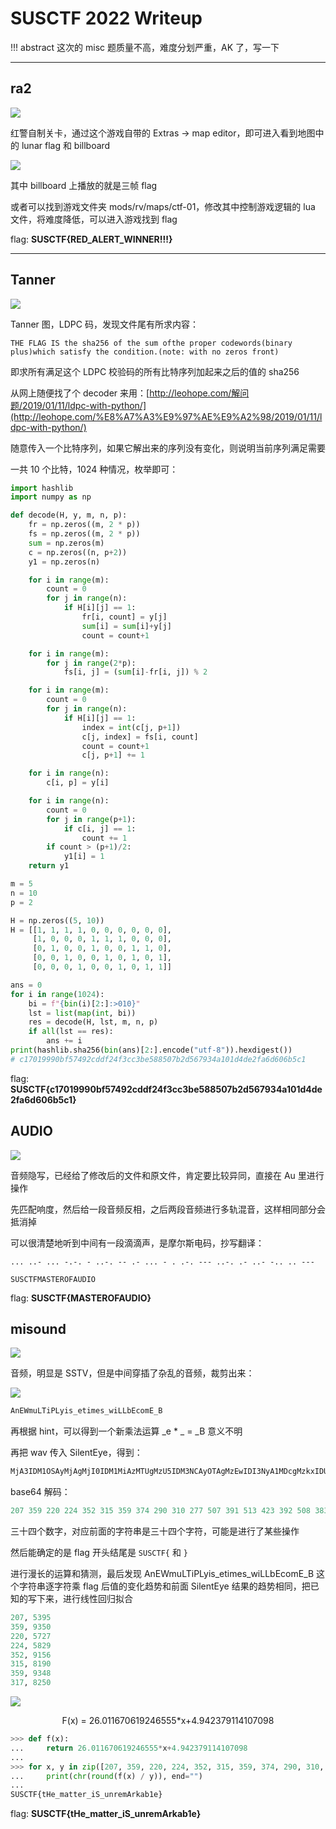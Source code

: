 # SUSCTF 2022 Writeup

!!! abstract
    这次的 misc 题质量不高，难度分划严重，AK 了，写一下

---

## ra2
![](https://img.shields.io/badge/-MISC-informational?style=flat-square)

红警自制关卡，通过这个游戏自带的 Extras → map editor，即可进入看到地图中的 lunar flag 和 billboard

![](/assets/images/writeups/susctf2022/Untitled.png)

其中 billboard 上播放的就是三帧 flag

或者可以找到游戏文件夹 mods/rv/maps/ctf-01，修改其中控制游戏逻辑的 lua 文件，将难度降低，可以进入游戏找到 flag

flag: **SUSCTF{RED_ALERT_WINNER!!!}**

---

## Tanner
![](https://img.shields.io/badge/-MISC-informational?style=flat-square)

Tanner 图，LDPC 码，发现文件尾有所求内容：

```
THE FLAG IS the sha256 of the sum ofthe proper codewords(binary plus)which satisfy the condition.(note: with no zeros front)
```

即求所有满足这个 LDPC 校验码的所有比特序列加起来之后的值的 sha256

从网上随便找了个 decoder 来用：[http://leohope.com/解问题/2019/01/11/ldpc-with-python/](http://leohope.com/%E8%A7%A3%E9%97%AE%E9%A2%98/2019/01/11/ldpc-with-python/)

随意传入一个比特序列，如果它解出来的序列没有变化，则说明当前序列满足需要

一共 10 个比特，1024 种情况，枚举即可：

```python
import hashlib
import numpy as np

def decode(H, y, m, n, p):
    fr = np.zeros((m, 2 * p))
    fs = np.zeros((m, 2 * p))
    sum = np.zeros(m)
    c = np.zeros((n, p+2))
    y1 = np.zeros(n)

    for i in range(m):
        count = 0
        for j in range(n):
            if H[i][j] == 1:
                fr[i, count] = y[j]
                sum[i] = sum[i]+y[j]
                count = count+1

    for i in range(m):
        for j in range(2*p):
            fs[i, j] = (sum[i]-fr[i, j]) % 2

    for i in range(m):
        count = 0
        for j in range(n):
            if H[i][j] == 1:
                index = int(c[j, p+1])
                c[j, index] = fs[i, count]
                count = count+1
                c[j, p+1] += 1

    for i in range(n):
        c[i, p] = y[i]

    for i in range(n):
        count = 0
        for j in range(p+1):
            if c[i, j] == 1:
                count += 1
        if count > (p+1)/2:
            y1[i] = 1
    return y1

m = 5
n = 10
p = 2

H = np.zeros((5, 10))
H = [[1, 1, 1, 1, 0, 0, 0, 0, 0, 0],
     [1, 0, 0, 0, 1, 1, 1, 0, 0, 0],
     [0, 1, 0, 0, 1, 0, 0, 1, 1, 0],
     [0, 0, 1, 0, 0, 1, 0, 1, 0, 1],
     [0, 0, 0, 1, 0, 0, 1, 0, 1, 1]]

ans = 0
for i in range(1024):
    bi = f"{bin(i)[2:]:>010}"
    lst = list(map(int, bi))
    res = decode(H, lst, m, n, p)
    if all(lst == res):
        ans += i
print(hashlib.sha256(bin(ans)[2:].encode("utf-8")).hexdigest())
# c17019990bf57492cddf24f3cc3be588507b2d567934a101d4de2fa6d606b5c1
```

flag: **SUSCTF{c17019990bf57492cddf24f3cc3be588507b2d567934a101d4de2fa6d606b5c1}**

## AUDIO
![](https://img.shields.io/badge/-MISC-informational?style=flat-square)

音频隐写，已经给了修改后的文件和原文件，肯定要比较异同，直接在 Au 里进行操作

先匹配响度，然后给一段音频反相，之后两段音频进行多轨混音，这样相同部分会抵消掉

可以很清楚地听到中间有一段滴滴声，是摩尔斯电码，抄写翻译：
```
... ..- ... -.-. - ..-. -- .- ... - . .-. --- ..-. .- ..- -.. .. ---
```

`SUSCTFMASTEROFAUDIO`

flag: **SUSCTF{MASTEROFAUDIO}**

## misound
![](https://img.shields.io/badge/-MISC-informational?style=flat-square)

音频，明显是 SSTV，但是中间穿插了杂乱的音频，裁剪出来：

![](/assets/images/writeups/susctf2022/Untitled%202.png)

```python
AnEWmuLTiPLyis_etimes_wiLLbEcomE_B
```

再根据 hint，可以得到一个新乘法运算 _e * _ = _B 意义不明

再把 wav 传入 SilentEye，得到：

```python
MjA3IDM1OSAyMjAgMjI0IDM1MiAzMTUgMzU5IDM3NCAyOTAgMzEwIDI3NyA1MDcgMzkxIDUxMyA0MjMgMzkyIDUwOCAzODMgNDQwIDMyMiA0MjAgNDI3IDUwMyA0NjAgMjk1IDMxOCAyNDUgMzAyIDQwNyA0MTQgNDEwIDEzMCAzNjkgMzE3
```

base64 解码：

```python
207 359 220 224 352 315 359 374 290 310 277 507 391 513 423 392 508 383 440 322 420 427 503 460 295 318 245 302 407 414 410 130 369 317
```

三十四个数字，对应前面的字符串是三十四个字符，可能是进行了某些操作

然后能确定的是 flag 开头结尾是 `SUSCTF{` 和 `}`

进行漫长的运算和猜测，最后发现 AnEWmuLTiPLyis_etimes_wiLLbEcomE_B 这个字符串逐字符乘 flag 后值的变化趋势和前面 SilentEye 结果的趋势相同，把已知的写下来，进行线性回归拟合

```python
207, 5395
359, 9350
220, 5727
224, 5829
352, 9156
315, 8190
359, 9348
317, 8250
```

![](/assets/images/writeups/susctf2022/Untitled%203.png)

<div style="text-align: center">F(x) = 26.011670619246555*x+4.942379114107098</div>

```python
>>> def f(x):
...     return 26.011670619246555*x+4.942379114107098
...
>>> for x, y in zip([207, 359, 220, 224, 352, 315, 359, 374, 290, 310, 277, 507, 391, 513, 423, 392, 508, 383, 440, 322, 420, 427, 503, 460, 295, 318, 245, 302, 407, 414, 410, 130, 369, 317], [65, 110, 69, 87, 109, 117, 76, 84, 105, 80, 76, 121, 105, 115, 95, 101, 116, 105, 109, 101, 115, 95, 119, 105, 76, 76, 98, 69, 99, 111, 109, 69, 95, 66]):
...     print(chr(round(f(x) / y)), end="")
...
SUSCTF{tHe_matter_iS_unremArkab1e}
```

flag: **SUSCTF{tHe_matter_iS_unremArkab1e}**

